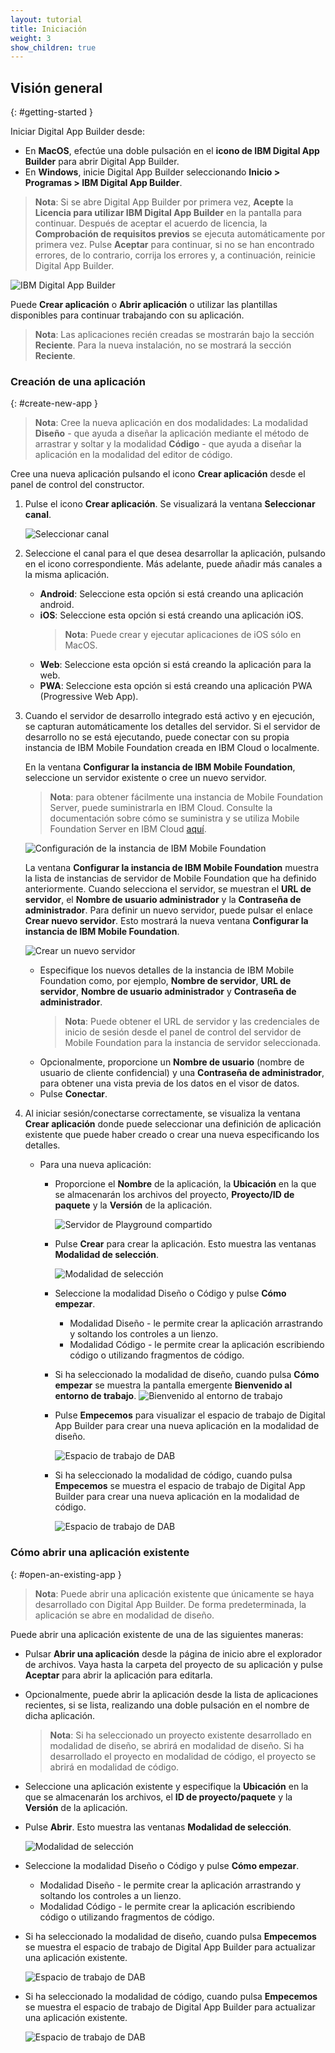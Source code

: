 ```yaml
---
layout: tutorial
title: Iniciación
weight: 3
show_children: true
---
```

<!-- NLS_CHARSET=UTF-8 -->
## Visión general
{: #getting-started }

Iniciar Digital App Builder desde:

* En **MacOS**, efectúe una doble pulsación en el **icono de IBM Digital App Builder** para abrir Digital App Builder. 
* En **Windows**, inicie Digital App Builder seleccionando **Inicio > Programas > IBM Digital App Builder**.

>**Nota**: Si se abre Digital App Builder por primera vez, **Acepte** la **Licencia para utilizar IBM Digital App Builder** en la pantalla para continuar. Después de aceptar el acuerdo de licencia, la **Comprobación de requisitos previos** se ejecuta automáticamente por primera vez. Pulse **Aceptar** para continuar, si no se han encontrado errores, de lo contrario, corrija los errores y, a continuación, reinicie Digital App Builder. 

![IBM Digital App Builder](dab-home-screen.png)

Puede **Crear aplicación** o **Abrir aplicación** o utilizar las plantillas disponibles para continuar trabajando con su aplicación. 
>**Nota**: Las aplicaciones recién creadas se mostrarán bajo la sección **Reciente**. Para la nueva instalación, no se mostrará la sección **Reciente**. 

### Creación de una aplicación
{: #create-new-app }

>**Nota**: Cree la nueva aplicación en dos modalidades: La modalidad **Diseño** - que ayuda a diseñar la aplicación mediante el método de arrastrar y soltar y la modalidad **Código** - que ayuda a diseñar la aplicación en la modalidad del editor de código. 

Cree una nueva aplicación pulsando el icono **Crear aplicación** desde el panel de control del constructor. 

1. Pulse el icono **Crear aplicación**. Se visualizará la ventana **Seleccionar canal**. 

    ![Seleccionar canal](dab-select-channel.png)

2. Seleccione el canal para el que desea desarrollar la aplicación, pulsando en el icono correspondiente. Más adelante, puede añadir más canales a la misma aplicación. 

    * **Android**: Seleccione esta opción si está creando una aplicación android.
    * **iOS**: Seleccione esta opción si está creando una aplicación iOS.
        >**Nota**: Puede crear y ejecutar aplicaciones de iOS sólo en MacOS.
    * **Web**: Seleccione esta opción si está creando la aplicación para la web.
    * **PWA**: Seleccione esta opción si está creando una aplicación PWA (Progressive Web App). 

3. Cuando el servidor de desarrollo integrado está activo y en ejecución, se capturan automáticamente los detalles del servidor. Si el servidor de desarrollo no se está ejecutando, puede conectar con su propia instancia de IBM Mobile Foundation creada en IBM Cloud o localmente. 

    En la ventana **Configurar la instancia de IBM Mobile Foundation**, seleccione un servidor existente o cree un nuevo servidor.

    >**Nota**: para obtener fácilmente una instancia de Mobile Foundation Server, puede suministrarla en IBM Cloud. Consulte la documentación sobre cómo se suministra y se utiliza Mobile Foundation Server en IBM Cloud [aquí](https://cloud.ibm.com/docs/services/mobilefoundation?topic=mobilefoundation-getting-started).

    ![Configuración de la instancia de IBM Mobile Foundation](dab-config-ibm-cloud-instance.png)
 
    La ventana **Configurar la instancia de IBM Mobile Foundation** muestra la lista de instancias de servidor de Mobile Foundation que ha definido anteriormente. Cuando selecciona el servidor, se muestran el **URL de servidor**, el **Nombre de usuario administrador** y la **Contraseña de administrador**. Para definir un nuevo servidor, puede pulsar el enlace **Crear nuevo servidor**. Esto mostrará la nueva ventana **Configurar la instancia de IBM Mobile Foundation**. 

    ![Crear un nuevo servidor](dab-custom-professional-server.png)

    * Especifique los nuevos detalles de la instancia de IBM Mobile Foundation como, por ejemplo, **Nombre de servidor**, **URL de servidor**, **Nombre de usuario administrador** y **Contraseña de administrador**.
        >**Nota**: Puede obtener el URL de servidor y las credenciales de inicio de sesión desde el panel de control del servidor de Mobile Foundation para la instancia de servidor seleccionada. 
    * Opcionalmente, proporcione un **Nombre de usuario** (nombre de usuario de cliente confidencial) y una **Contraseña de administrador**, para obtener una vista previa de los datos en el visor de datos. 
    * Pulse **Conectar**.

4. Al iniciar sesión/conectarse correctamente, se visualiza la ventana **Crear aplicación** donde puede seleccionar una definición de aplicación existente que puede haber creado o crear una nueva especificando los detalles.  
    * Para una nueva aplicación:  
        * Proporcione el **Nombre** de la aplicación, la **Ubicación** en la que se almacenarán los archivos del proyecto, **Proyecto/ID de paquete** y la **Versión** de la aplicación.  
 
            ![Servidor de Playground compartido](dab-create-app.png)

        * Pulse **Crear** para crear la aplicación. Esto muestra las ventanas **Modalidad de selección**. 

            ![Modalidad de selección](dab-select-mode.png)

        * Seleccione la modalidad Diseño o Código y pulse **Cómo empezar**.
            * Modalidad Diseño - le permite crear la aplicación arrastrando y soltando los controles a un lienzo. 
            * Modalidad Código - le permite crear la aplicación escribiendo código o utilizando fragmentos de código. 
        * Si ha seleccionado la modalidad de diseño, cuando pulsa **Cómo empezar** se muestra la pantalla emergente **Bienvenido al entorno de trabajo**.
            ![Bienvenido al entorno de trabajo](dab-welcome.png)
        * Pulse **Empecemos** para visualizar el espacio de trabajo de Digital App Builder para crear una nueva aplicación en la modalidad de diseño. 

            ![Espacio de trabajo de DAB](dab-workbench.png)

        * Si ha seleccionado la modalidad de código, cuando pulsa **Empecemos** se muestra el espacio de trabajo de Digital App Builder para crear una nueva aplicación en la modalidad de código. 

            ![Espacio de trabajo de DAB](dab-create-code-mode.png)

### Cómo abrir una aplicación existente
{: #open-an-existing-app }
 
>**Nota**: Puede abrir una aplicación existente que únicamente se haya desarrollado con Digital App Builder. De forma predeterminada, la aplicación se abre en modalidad de diseño. 

Puede abrir una aplicación existente de una de las siguientes maneras: 

* Pulsar **Abrir una aplicación** desde la página de inicio abre el explorador de archivos. Vaya hasta la carpeta del proyecto de su aplicación y pulse **Aceptar** para abrir la aplicación para editarla. 
* Opcionalmente, puede abrir la aplicación desde la lista de aplicaciones recientes, si se lista, realizando una doble pulsación en el nombre de dicha aplicación. 

    >**Nota**: Si ha seleccionado un proyecto existente desarrollado en modalidad de diseño, se abrirá en modalidad de diseño. Si ha desarrollado el proyecto en modalidad de código, el proyecto se abrirá en modalidad de código.  

* Seleccione una aplicación existente y especifique la **Ubicación** en la que se almacenarán los archivos, el **ID de proyecto/paquete** y la **Versión** de la aplicación.
* Pulse **Abrir**. Esto muestra las ventanas **Modalidad de selección**. 

    ![Modalidad de selección](dab-select-mode.png)

* Seleccione la modalidad Diseño o Código y pulse **Cómo empezar**.
    * Modalidad Diseño - le permite crear la aplicación arrastrando y soltando los controles a un lienzo. 
    * Modalidad Código - le permite crear la aplicación escribiendo código o utilizando fragmentos de código. 
* Si ha seleccionado la modalidad de diseño, cuando pulsa **Empecemos** se muestra el espacio de trabajo de Digital App Builder para actualizar una aplicación existente. 

    ![Espacio de trabajo de DAB](dab-workbench.png)

* Si ha seleccionado la modalidad de código, cuando pulsa **Empecemos** se muestra el espacio de trabajo de Digital App Builder para actualizar una aplicación existente. 

    ![Espacio de trabajo de DAB](dab-create-code-mode.png)
